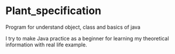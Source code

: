 # Plant_specification
Program for understand object, class and basics of java

I try to make Java practice as a beginner for learning my theoretical information with real life example.
